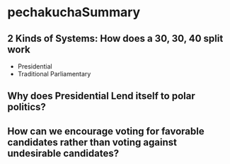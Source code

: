 # pechakuchaSummary

## 2 Kinds of Systems: How does a 30, 30, 40 split work
  - Presidential 
  - Traditional Parliamentary
  
## Why does Presidential Lend itself to polar politics?

## How can we encourage voting for favorable candidates rather than voting against undesirable candidates?
